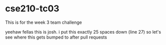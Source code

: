 # cse210-tc03
This is for the week 3 team challenge
























yeehaw fellas this is josh. i put this exactly 25 spaces down (line 27) so let's see where this gets bumped to after pull requests